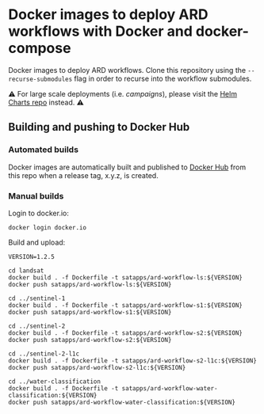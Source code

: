 # Docker images to deploy ARD workflows with Docker and docker-compose

Docker images to deploy ARD workflows. Clone this repository using the `--recurse-submodules` flag in order to recurse into the workflow submodules.

:warning: For large scale deployments (i.e. *campaigns*), please visit the [Helm Charts repo](https://github.com/SatelliteApplicationsCatapult/helm-charts) instead. :warning:

## Building and pushing to Docker Hub

### Automated builds

Docker images are automatically built and published to [Docker Hub](https://hub.docker.com/u/satapps) from this repo when a release tag, x.y.z, is created.

### Manual builds

Login to docker.io:

```
docker login docker.io
```

Build and upload:

```
VERSION=1.2.5

cd landsat
docker build . -f Dockerfile -t satapps/ard-workflow-ls:${VERSION}
docker push satapps/ard-workflow-ls:${VERSION}

cd ../sentinel-1
docker build . -f Dockerfile -t satapps/ard-workflow-s1:${VERSION}
docker push satapps/ard-workflow-s1:${VERSION}

cd ../sentinel-2
docker build . -f Dockerfile -t satapps/ard-workflow-s2:${VERSION}
docker push satapps/ard-workflow-s2:${VERSION}

cd ../sentinel-2-l1c
docker build . -f Dockerfile -t satapps/ard-workflow-s2-l1c:${VERSION}
docker push satapps/ard-workflow-s2-l1c:${VERSION}

cd ../water-classification
docker build . -f Dockerfile -t satapps/ard-workflow-water-classification:${VERSION}
docker push satapps/ard-workflow-water-classification:${VERSION}
```
